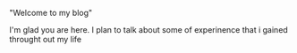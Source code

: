 
 "Welcome to my blog"


I'm glad you are here. I plan to talk about some of experinence that i gained throught out my life


